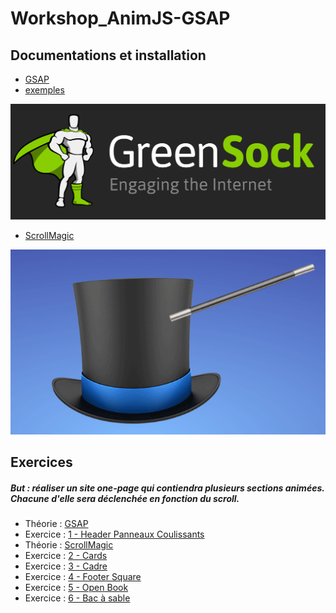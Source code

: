 # Workshop_AnimJS-GSAP

## Documentations et installation
*	[GSAP](https://greensock.com/get-started-js)
* [exemples](https://greensock.com/examples-showcases)

![GSAP](https://github.com/tonidano/Workshop_AnimJS-GSAP/blob/master/assets/images/greensock-logo.svg)

* [ScrollMagic](http://scrollmagic.io/docs/index.html#toc6)

![Scrollmagic](https://github.com/tonidano/Workshop_AnimJS-GSAP/blob/master/assets/images/scrollmagic.gif)

## Exercices
##### But : réaliser un site one-page qui contiendra plusieurs sections animées. Chacune d'elle sera déclenchée en fonction du scroll.

* Théorie : [GSAP](./GSAP)
* Exercice : [1 - Header Panneaux Coulissants](./Exercice_1)
* Théorie : [ScrollMagic](./ScrollMagic)
* Exercice : [2 - Cards](./Exercice_2)
* Exercice : [3 - Cadre](./Exercice_3)
* Exercice : [4 - Footer Square](./Exercice_4)
* Exercice : [5 - Open Book](./Exercice_5)
* Exercice : [6 - Bac à sable](./Bac_a_sable)
